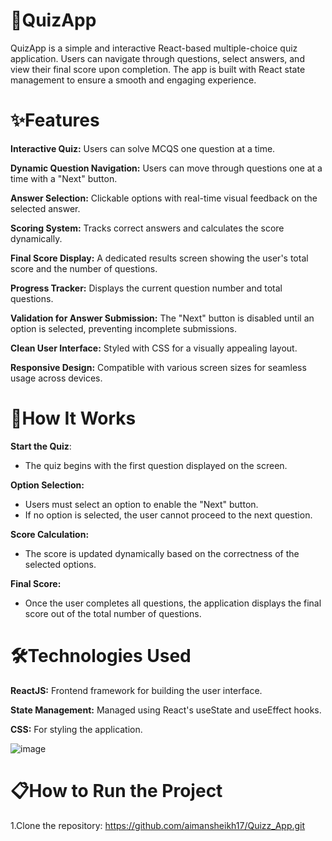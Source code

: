 ### <h1>🎯QuizApp</h1>
QuizApp is a simple and interactive React-based multiple-choice quiz application. Users can navigate through questions, select answers, and view their final score upon completion. The app is built with React state management to ensure a smooth and engaging experience.

### <h1>✨Features</h1>
**Interactive Quiz:** Users can solve MCQS one question at a time.

**Dynamic Question Navigation:** Users can move through questions one at a time with a "Next" button.

**Answer Selection:** Clickable options with real-time visual feedback on the selected answer.

**Scoring System:** Tracks correct answers and calculates the score dynamically.

**Final Score Display:** A dedicated results screen showing the user's total score and the number of questions.

**Progress Tracker:** Displays the current question number and total questions.

**Validation for Answer Submission:** The "Next" button is disabled until an option is selected, preventing incomplete submissions.

**Clean User Interface:** Styled with CSS for a visually appealing layout.

**Responsive Design:** Compatible with various screen sizes for seamless usage across devices.


### <h1>🚀How It Works</h1>
**Start the Quiz**:
* The quiz begins with the first question displayed on the screen.

**Option Selection:**
* Users must select an option to enable the "Next" button.
* If no option is selected, the user cannot proceed to the next question.
  
**Score Calculation:**
* The score is updated dynamically based on the correctness of the selected options.

**Final Score:**
* Once the user completes all questions, the application displays the final score out of the total number of questions.


### <h1>🛠️Technologies Used</h1>
**ReactJS:** Frontend framework for building the user interface.

**State Management:** Managed using React's useState and useEffect hooks.

**CSS:** For styling the application.

![image](https://github.com/user-attachments/assets/8840c216-ae70-4941-9331-5abe7df1d7de)

### <h1>📋How to Run the Project</h1>
1.Clone the repository:
https://github.com/aimansheikh17/Quizz_App.git


